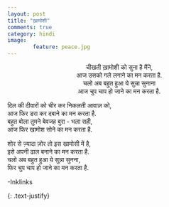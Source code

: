 ```yaml
---
layout: post
title: "ख़ामोशी"
comments: true
category: hindi
image: 
        feature: peace.jpg
---
```

<p align="center">
चीखती ख़ामोशी को सुना है मैंने, <br /> 
आज उसको गले लगाने का मन करता है.<br />
चलो अब बहुत हुआ ये सुन्ना सुनाना <br />
आज चुप चाप हो जाने का मन करता है.<br />

दिल की दीवारों को चीर कर निकलती आवाज़ को,<br />
आज फिर डरा कर दबाने का मन करता है.<br />
बहुत बोला तुमने बेवजह बुरा - भला सही,<br />
आज फिर खामोश सोने का मन करता है.<br />

शोर से ज़्यादा ज़ोर तो इस खामोसी में है,<br />
इसे अपनी ढाल बनाने का मन करता है.<br />
चलो अब बहुत हुआ ये सुन्ना सुनना,<br />
फिर चुप चाप हो जाने का मन करता है.<br />

-Inklinks
</p>
{: .text-justify}
